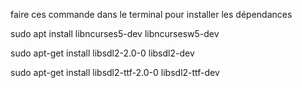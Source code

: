 faire ces commande dans le terminal pour installer les dépendances

sudo apt install libncurses5-dev libncursesw5-dev

sudo apt-get install libsdl2-2.0-0 libsdl2-dev

sudo apt-get install libsdl2-ttf-2.0-0 libsdl2-ttf-dev

